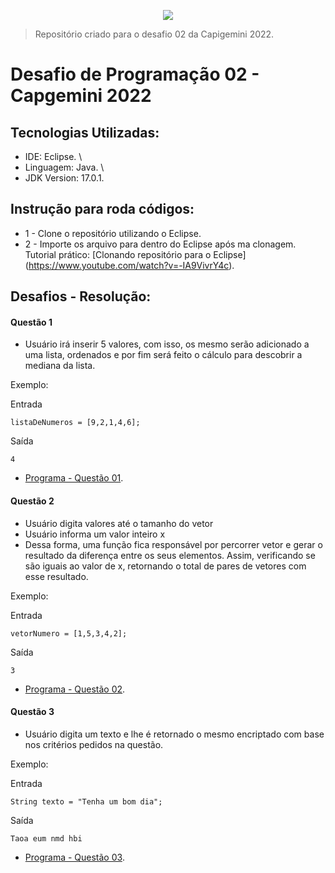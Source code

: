 <p align="center">
    <img src="https://user-images.githubusercontent.com/59287246/155930748-26d3d0b3-866e-4fce-9489-aaf54533a7dd.png">
</p>

> Repositório criado para o desafio 02 da Capigemini 2022.

# Desafio de Programação 02 - Capgemini 2022

## Tecnologias Utilizadas:

* IDE: Eclipse. \
* Linguagem: Java. \
* JDK Version: 17.0.1. 

## Instrução para roda códigos:
- 1 - Clone o repositório utilizando o Eclipse.
- 2 - Importe os arquivo para dentro do Eclipse após ma clonagem.
Tutorial prático: [Clonando repositório para o Eclipse] (https://www.youtube.com/watch?v=-IA9VivrY4c).

## Desafios - Resolução:
#### Questão 1
- Usuário irá inserir 5 valores, com isso, os mesmo serão adicionado a uma lista, ordenados e por fim será feito o cálculo para descobrir a mediana da lista.


Exemplo:

Entrada
```
listaDeNumeros = [9,2,1,4,6];
```
Saída
```
4
```
* [Programa - Questão 01](https://github.com/VicenteAndr4d3/desafio02-capgemini2022/blob/master/desafio02-capgemini2022/src/Questoes/Questao01.java).

#### Questão 2
- Usuário digita valores até o tamanho do vetor
- Usuário informa um valor inteiro x
- Dessa forma, uma função fica responsável por percorrer vetor e gerar o resultado da diferença entre os seus elementos. Assim, verificando se são iguais ao valor de x, retornando o total de pares de vetores com esse resultado.


Exemplo:

Entrada
```
vetorNumero = [1,5,3,4,2];
```

Saída
```
3
```
* [Programa - Questão 02](https://github.com/VicenteAndr4d3/desafio02-capgemini2022/blob/master/desafio02-capgemini2022/src/Questoes/Questao02.java).

#### Questão 3
- Usuário digita um texto e lhe é retornado o mesmo encriptado com base nos critérios pedidos na questão.


Exemplo:

Entrada
```
String texto = "Tenha um bom dia";
```

Saída
```
Taoa eum nmd hbi
```
* [Programa - Questão 03](https://github.com/VicenteAndr4d3/desafio02-capgemini2022/blob/master/desafio02-capgemini2022/src/Questoes/Questao03.java).





